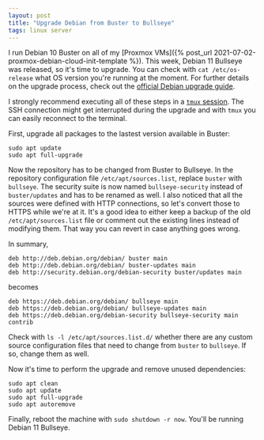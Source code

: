 ```yaml
---
layout: post
title: "Upgrade Debian from Buster to Bullseye"
tags: linux server
---
```


I run Debian 10 Buster on all of my [Proxmox VMs]({% post_url 2021-07-02-proxmox-debian-cloud-init-template %}). This
week, Debian 11 Bullseye was released, so it's time to upgrade. You can check with `cat /etc/os-release` what OS version
you're running at the moment. For further details on the upgrade process, check out the
[official Debian upgrade guide](https://wiki.debian.org/DebianUpgrade).

I strongly recommend executing all of these steps in a [`tmux` session](https://github.com/tmux/tmux). The SSH
connection might get interrupted during the upgrade and with `tmux` you can easily reconnect to the terminal.

First, upgrade all packages to the lastest version available in Buster:

```shell
sudo apt update
sudo apt full-upgrade
```

Now the repository has to be changed from Buster to Bullseye. In the repository configuration file `/etc/apt/sources.list`,
replace `buster` with `bullseye`. The security suite is now named `bullseye-security` instead of `buster/updates` and
has to be renamed as well. I also noticed that all the sources were defined with HTTP connections, so let's convert
those to HTTPS while we're at it. It's a good idea to either keep a backup of the old `/etc/apt/sources.list` file or
comment out the existing lines instead of modifying them. That way you can revert in case anything goes wrong.

In summary,

```text
deb http://deb.debian.org/debian/ buster main
deb http://deb.debian.org/debian/ buster-updates main
deb http://security.debian.org/debian-security buster/updates main
```

becomes

```text
deb https://deb.debian.org/debian/ bullseye main
deb https://deb.debian.org/debian/ bullseye-updates main
deb https://deb.debian.org/debian-security bullseye-security main contrib
```

Check with `ls -l /etc/apt/sources.list.d/` whether there are any custom source configuration files that need to change
from `buster` to `bullseye`. If so, change them as well.

Now it's time to perform the upgrade and remove unused dependencies:

```shell
sudo apt clean
sudo apt update
sudo apt full-upgrade
sudo apt autoremove
```

Finally, reboot the machine with `sudo shutdown -r now`. You'll be running Debian 11 Bullseye.
